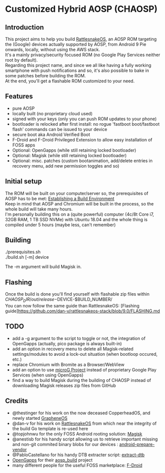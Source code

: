 # Customized Hybrid AOSP (CHAOSP)  

## Introduction  

This project aims to help you build [RattlesnakeOS](https://github.com/RattlesnakeOS), an AOSP ROM targeting the (Google) devices actually supported by AOSP, from Android 9 Pie onwards, locally, without using the AWS stack.  
It's a mainly privacy/security focused ROM (no Google Play Services neither root by default).  
Regarding this project name, and since we all like having a fully working smartphone with push notifications and so, it's also possible to bake in some patches before building the ROM.  
At the end, you'll get a flashable ROM customized to your need.  


## Features  

* pure AOSP  
* locally built (no proprietary cloud used)  
* signed with your keys (only you can push ROM updates to your phone)  
* bootloader is relocked after first install: no rogue 'fastboot boot/fastboot flash' commands can be issued to your device  
* secure boot aka Android Verified Boot  
* F-Droid and F-Droid Privileged Extension to allow easy installation of FOSS apps  
* Optional: OpenGapps (while still retaining locked bootloader)  
* Optional: Magisk (while still retaining locked bootloader)  
* Optional: misc. patches (custom bootanimation, add/delete entries in recovery menu, add new permission toggles and so)  


## Initial setup  

The ROM will be built on your computer/server so, the prerequisites of AOSP has to be met: [Establishing a Build Environment](https://source.android.com/setup/build/initializing)  
Keep in mind that AOSP and Chromium will be built in the process, so the whole build will take many hours.  
I'm personally building this on a (quite powerful) computer (4c/8t Core i7, 32GB RAM, 1 TB SSD NVMe) with Ubuntu 18.04 and the whole thing is compiled under 5 hours (maybe less, can't remember)  


## Building  

./prerequisites.sh  
./build.sh [-m] device  

The -m argument will build Magisk in.  


## Flashing  

Once the build is done you'll find yourself with flashable zip files within $CHAOSP_DIR/out/release-$DEVICE-$BUILD_NUMBER/  
You can now follow the same guide than RattlesnakeOS: [Flashing guide]https://github.com/dan-v/rattlesnakeos-stack/blob/9.0/FLASHING.md  


## TODO  
* add a -g argument to the script to toggle or not, the integration of OpenGapps (actually, pico package is always built-in)  
* add an option in recovery menu to delete all Magisk-related settings/modules to avoid a lock-out situation (when bootloop occured, etc.)  
* replace Chromium with Bromite as a Browser/WebView  
* add an option to use [microG Project](https://microg.org/) instead of proprietary Google Play Services (when using OpenGapps)  
* find a way to build Magisk during the building of CHAOSP instead of downloading Magisk releases zip files from GitHub  


## Credits  
* @thestinger for his work on the now deceased CopperheadOS, and newly started [GrapheneOS](https://github.com/GrapheneOS)  
* @dan-v for his work on [RattlesnakeOS](https://github.com/dan-v/rattlesnakeos-stack) from which near the integrity of the build Go template is re-used here  
* @topjohnwu for the only FOSS Android rooting solution: [Magisk](https://github.com/topjohnwu/Magisk)  
* @anestisb for his handy script allowing us to retrieve important missing and non-git commited binary blobs for our devices : [android-prepare-vendor](https://github.com/anestisb/android-prepare-vendor)  
* @PabloCastellano for his handy DTB extracter script: [extract-dtb](https://github.com/PabloCastellano/extract-dtb)  
* [OpenGapps](https://github.com/opengapps) for their [aosp_build](https://github.com/opengapps/aosp_build) project  
* many different people for the useful FOSS marketplace: [F-Droid](https://github.com/f-droid)  


